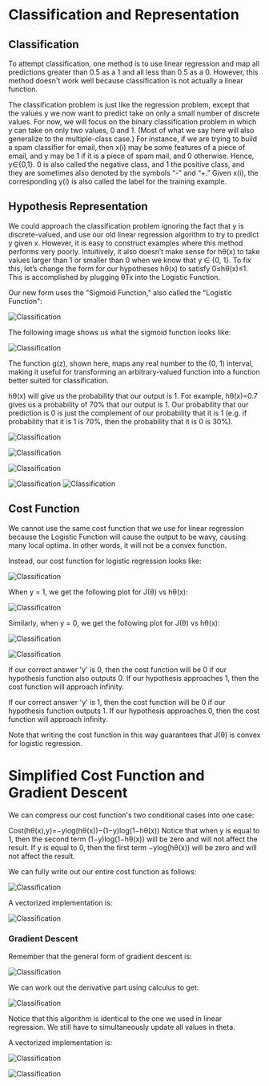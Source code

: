 # Classification and Representation


## Classification

To attempt classification, one method is to use linear regression and map all predictions greater than 0.5 as a 1 and all less than 0.5 as a 0. However, this method doesn't work well because classification is not actually a linear function.

The classification problem is just like the regression problem, except that the values y we now want to predict take on only a small number of discrete values. For now, we will focus on the binary classification problem in which y can take on only two values, 0 and 1. (Most of what we say here will also generalize to the multiple-class case.) For instance, if we are trying to build a spam classifier for email, then x(i) may be some features of a piece of email, and y may be 1 if it is a piece of spam mail, and 0 otherwise. Hence, y∈{0,1}. 0 is also called the negative class, and 1 the positive class, and they are sometimes also denoted by the symbols “-” and “+.” Given x(i), the corresponding y(i) is also called the label for the training example.


## Hypothesis Representation

We could approach the classification problem ignoring the fact that y is discrete-valued, and use our old linear regression algorithm to try to predict y given x. However, it is easy to construct examples where this method performs very poorly. Intuitively, it also doesn’t make sense for hθ(x) to take values larger than 1 or smaller than 0 when we know that y ∈ {0, 1}. To fix this, let’s change the form for our hypotheses hθ(x) to satisfy 0≤hθ(x)≤1. This is accomplished by plugging θTx into the Logistic Function.

Our new form uses the "Sigmoid Function," also called the "Logistic Function":

![Classification](https://github.com/nudelx/ML/blob/master/week3/img/1.png)

The following image shows us what the sigmoid function looks like:

![Classification](https://github.com/nudelx/ML/blob/master/week3/img/2.png)

The function g(z), shown here, maps any real number to the (0, 1) interval, making it useful for transforming an arbitrary-valued function into a function better suited for classification.

hθ(x) will give us the probability that our output is 1. For example, hθ(x)=0.7 gives us a probability of 70% that our output is 1. Our probability that our prediction is 0 is just the complement of our probability that it is 1 (e.g. if probability that it is 1 is 70%, then the probability that it is 0 is 30%).


![Classification](https://github.com/nudelx/ML/blob/master/week3/img/3.png)

![Classification](https://github.com/nudelx/ML/blob/master/week3/img/4.png)

![Classification](https://github.com/nudelx/ML/blob/master/week3/img/5.png)

![Classification](https://github.com/nudelx/ML/blob/master/week3/img/6.png)
![Classification](https://github.com/nudelx/ML/blob/master/week3/img/7.png)




## Cost Function

We cannot use the same cost function that we use for linear regression because the Logistic Function will cause the output to be wavy, causing many local optima. In other words, it will not be a convex function.

Instead, our cost function for logistic regression looks like:


![Classification](https://github.com/nudelx/ML/blob/master/week3/img/8.png)

When y = 1, we get the following plot for J(θ) vs hθ(x):

![Classification](https://github.com/nudelx/ML/blob/master/week3/img/9.png)

Similarly, when y = 0, we get the following plot for J(θ) vs hθ(x):

![Classification](https://github.com/nudelx/ML/blob/master/week3/img/10.png)


![Classification](https://github.com/nudelx/ML/blob/master/week3/img/11.png)

If our correct answer 'y' is 0, then the cost function will be 0 if our hypothesis function also outputs 0. If our hypothesis approaches 1, then the cost function will approach infinity.

If our correct answer 'y' is 1, then the cost function will be 0 if our hypothesis function outputs 1. If our hypothesis approaches 0, then the cost function will approach infinity.

Note that writing the cost function in this way guarantees that J(θ) is convex for logistic regression.



# Simplified Cost Function and Gradient Descent

We can compress our cost function's two conditional cases into one case:

Cost(hθ(x),y)=−ylog(hθ(x))−(1−y)log(1−hθ(x))
Notice that when y is equal to 1, then the second term (1−y)log(1−hθ(x)) will be zero and will not affect the result. If y is equal to 0, then the first term −ylog(hθ(x)) will be zero and will not affect the result.

We can fully write out our entire cost function as follows:

![Classification](https://github.com/nudelx/ML/blob/master/week3/img/12.png)

A vectorized implementation is:

![Classification](https://github.com/nudelx/ML/blob/master/week3/img/13.png)

### Gradient Descent

Remember that the general form of gradient descent is:

![Classification](https://github.com/nudelx/ML/blob/master/week3/img/14.png)


We can work out the derivative part using calculus to get:

![Classification](https://github.com/nudelx/ML/blob/master/week3/img/15.png)

Notice that this algorithm is identical to the one we used in linear regression. We still have to simultaneously update all values in theta.

A vectorized implementation is:

![Classification](https://github.com/nudelx/ML/blob/master/week3/img/16.png)



![Classification](https://github.com/nudelx/ML/blob/master/week3/img/17.png)
